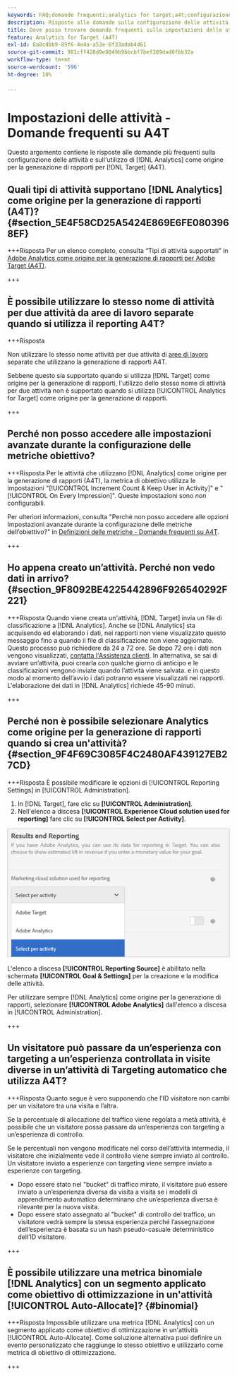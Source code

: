 ```yaml
---
keywords: FAQ;domande frequenti;analytics for target;a4t;configurazione delle attività
description: Risposte alle domande sulla configurazione delle attività durante l'utilizzo di Analytics for [!DNL Target] (A4T). A4T consente di utilizzare la funzione di reporting di Analytics per  [!DNL Target]  attività.
title: Dove posso trovare domande frequenti sulle impostazioni delle attività con A4T?
feature: Analytics for Target (A4T)
exl-id: 8a8cdbb9-89f6-4e4a-a53e-8f33adab4d61
source-git-commit: 981cff428d9e8849b9bbcbf7bef389dad0fbb32a
workflow-type: tm+mt
source-wordcount: '596'
ht-degree: 10%

---
```


# Impostazioni delle attività - Domande frequenti su A4T

Questo argomento contiene le risposte alle domande più frequenti sulla configurazione delle attività e sull&#39;utilizzo di [!DNL Analytics] come origine per la generazione di rapporti per [!DNL Target] (A4T).

## Quali tipi di attività supportano [!DNL Analytics] come origine per la generazione di rapporti (A4T)? {#section_5E4F58CD25A5424E869E6FE0803968EF}

+++Risposta
Per un elenco completo, consulta “Tipi di attività supportati” in [Adobe Analytics come origine per la generazione di rapporti per Adobe Target (A4T)](/help/main/c-integrating-target-with-mac/a4t/a4t.md#concept_7540C8C04259434AB6EE33B09F47A1DE).

+++

## È possibile utilizzare lo stesso nome di attività per due attività da aree di lavoro separate quando si utilizza il reporting A4T?

+++Risposta

Non utilizzare lo stesso nome attività per due attività di [aree di lavoro](/help/main/administrating-target/c-user-management/property-channel/property-channel.md) separate che utilizzano la generazione di rapporti A4T.

Sebbene questo sia supportato quando si utilizza [!DNL Target] come origine per la generazione di rapporti, l&#39;utilizzo dello stesso nome di attività per due attività non è supportato quando si utilizza [!UICONTROL Analytics for Target] come origine per la generazione di rapporti.

+++

## Perché non posso accedere alle impostazioni avanzate durante la configurazione delle metriche obiettivo?

+++Risposta
Per le attività che utilizzano [!DNL Analytics] come origine per la generazione di rapporti (A4T), la metrica di obiettivo utilizza le impostazioni &quot;[!UICONTROL Increment Count & Keep User in Activity]&quot; e &quot;[!UICONTROL On Every Impression]&quot;. Queste impostazioni sono *non* configurabili.

Per ulteriori informazioni, consulta &quot;Perché non posso accedere alle opzioni Impostazioni avanzate durante la configurazione delle metriche dell’obiettivo?&quot; in [Definizioni delle metriche - Domande frequenti su A4T](/help/main/c-integrating-target-with-mac/a4t/r-a4t-faq/a4t-faq-metric-definition.md).

+++

## Ho appena creato un’attività. Perché non vedo dati in arrivo? {#section_9F8092BE4225442896F926540292F221}


+++Risposta
Quando viene creata un&#39;attività, [!DNL Target] invia un file di classificazione a [!DNL Analytics]. Anche se [!DNL Analytics] sta acquisendo ed elaborando i dati, nei rapporti non viene visualizzato questo messaggio fino a quando il file di classificazione non viene aggiornato. Questo processo può richiedere da 24 a 72 ore. Se dopo 72 ore i dati non vengono visualizzati, [contatta l&#39;Assistenza clienti](/help/main/cmp-resources-and-contact-information.md#reference_ACA3391A00EF467B87930A450050077C). In alternativa, se sai di avviare un’attività, puoi crearla con qualche giorno di anticipo e le classificazioni vengono inviate quando l’attività viene salvata. e in questo modo al momento dell’avvio i dati potranno essere visualizzati nei rapporti. L&#39;elaborazione dei dati in [!DNL Analytics] richiede 45-90 minuti.

+++

## Perché non è possibile selezionare Analytics come origine per la generazione di rapporti quando si crea un&#39;attività? {#section_9F4F69C3085F4C2480AF439127EB27CD}

+++Risposta
È possibile modificare le opzioni di [!UICONTROL Reporting Settings] in [!UICONTROL Administration].

1. In [!DNL Target], fare clic su **[!UICONTROL Administration]**.
1. Nell&#39;elenco a discesa **[!UICONTROL Experience Cloud solution used for reporting]** fare clic su **[!UICONTROL Select per Activity]**.

![immagine di selezione per attività](assets/select-per-activity.png)

L&#39;elenco a discesa **[!UICONTROL Reporting Source]** è abilitato nella schermata **[!UICONTROL Goal & Settings]** per la creazione e la modifica delle attività.

Per utilizzare sempre [!DNL Analytics] come origine per la generazione di rapporti, selezionare **[!UICONTROL Adobe Analytics]** dall&#39;elenco a discesa in [!UICONTROL Administration].

+++

## Un visitatore può passare da un’esperienza con targeting a un’esperienza controllata in visite diverse in un’attività di Targeting automatico che utilizza A4T?

+++Risposta
Quanto segue è vero supponendo che l’ID visitatore non cambi per un visitatore tra una visita e l’altra.

Se la percentuale di allocazione del traffico viene regolata a metà attività, è possibile che un visitatore possa passare da un’esperienza con targeting a un’esperienza di controllo.

Se le percentuali non vengono modificate nel corso dell’attività intermedia, il visitatore che inizialmente vede il controllo viene sempre inviato al controllo. Un visitatore inviato a esperienze con targeting viene sempre inviato a esperienze con targeting.

* Dopo essere stato nel &quot;bucket&quot; di traffico mirato, il visitatore può essere inviato a un’esperienza diversa da visita a visita se i modelli di apprendimento automatico determinano che un’esperienza diversa è rilevante per la nuova visita.
* Dopo essere stato assegnato al &quot;bucket&quot; di controllo del traffico, un visitatore vedrà sempre la stessa esperienza perché l’assegnazione dell’esperienza è basata su un hash pseudo-casuale deterministico dell’ID visitatore.

+++

## È possibile utilizzare una metrica binomiale [!DNL Analytics] con un segmento applicato come obiettivo di ottimizzazione in un&#39;attività [!UICONTROL Auto-Allocate]? {#binomial}

+++Risposta
Impossibile utilizzare una metrica [!DNL Analytics] con un segmento applicato come obiettivo di ottimizzazione in un&#39;attività [!UICONTROL Auto-Allocate]. Come soluzione alternativa puoi definire un evento personalizzato che raggiunge lo stesso obiettivo e utilizzarlo come metrica di obiettivo di ottimizzazione.

+++
